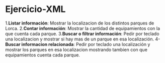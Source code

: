 # Ejercicio-XML

1.**Listar información**: Mostrar la localizacion de los distintos parques de Lorca.
2.**Contar información**: Mostrar la cantidad de equipamientos con la que cuenta cada parque.
3.**Buscar o filtrar información**: Pedir por teclado una localizacion y mostrar si hay mas de un parque en esa localización.
4-**Buscar informacion relacionada**: Pedir por teclado una localización y mostrar los parques en esa localizacion mostrando tambien con que equipamientos cuenta cada parque.

